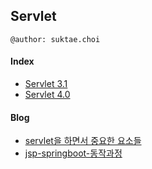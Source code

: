 ## Servlet

```
@author: suktae.choi
```

#### Index

- [Servlet 3.1](https://javaee.github.io/servlet-spec/downloads/servlet-3.1/Final/servlet-3_1-final.pdf)
- [Servlet 4.0](https://javaee.github.io/servlet-spec/downloads/servlet-4.0/servlet-4_0_FINAL.pdf)

#### Blog

- [servlet을 하면서 중요한 요소들](http://yellowh.tistory.com/99)
- [jsp-springboot-동작과정](https://minwan1.github.io/2018/11/21/2018-11-21-jsp-springboot-동작과정/)

